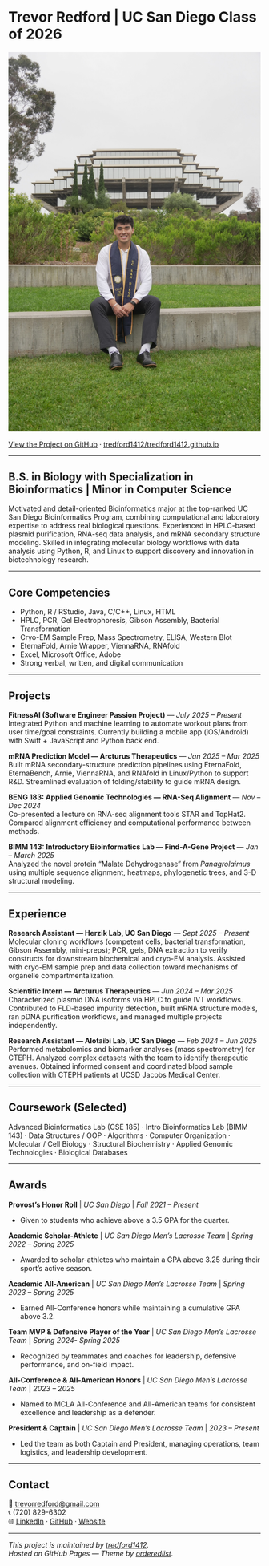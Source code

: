 # Trevor Redford | UC San Diego Class of 2026

![Trevor Redford](/assets/trevor-geisel.jpg)

[View the Project on GitHub](https://github.com/tredford1412/tredford1412.github.io) · [tredford1412/tredford1412.github.io](https://github.com/tredford1412/tredford1412.github.io)

---

## B.S. in Biology with Specialization in Bioinformatics | Minor in Computer Science

Motivated and detail-oriented Bioinformatics major at the top-ranked UC San Diego Bioinformatics Program, combining computational and laboratory expertise to address real biological questions. Experienced in HPLC-based plasmid purification, RNA-seq data analysis, and mRNA secondary structure modeling. Skilled in integrating molecular biology workflows with data analysis using Python, R, and Linux to support discovery and innovation in biotechnology research.

---

## Core Competencies
- Python, R / RStudio, Java, C/C++, Linux, HTML
- HPLC, PCR, Gel Electrophoresis, Gibson Assembly, Bacterial Transformation
- Cryo-EM Sample Prep, Mass Spectrometry, ELISA, Western Blot
- EternaFold, Arnie Wrapper, ViennaRNA, RNAfold
- Excel, Microsoft Office, Adobe
- Strong verbal, written, and digital communication

---

## Projects

**FitnessAI (Software Engineer Passion Project)** — *July 2025 – Present*  
Integrated Python and machine learning to automate workout plans from user time/goal constraints. Currently building a mobile app (iOS/Android) with Swift + JavaScript and Python back end.

**mRNA Prediction Model — Arcturus Therapeutics** — *Jan 2025 – Mar 2025*  
Built mRNA secondary-structure prediction pipelines using EternaFold, EternaBench, Arnie, ViennaRNA, and RNAfold in Linux/Python to support R&D. Streamlined evaluation of folding/stability to guide mRNA design.


**BENG 183: Applied Genomic Technologies — RNA-Seq Alignment** — *Nov – Dec 2024*  
Co-presented a lecture on RNA-seq alignment tools STAR and TopHat2. Compared alignment efficiency and computational performance between methods.

**BIMM 143: Introductory Bioinformatics Lab — Find-A-Gene Project** — *Jan – March 2025*  
Analyzed the novel protein “Malate Dehydrogenase” from *Panagrolaimus* using multiple sequence alignment, heatmaps, phylogenetic trees, and 3-D structural modeling.

---

## Experience

**Research Assistant — Herzik Lab, UC San Diego** — *Sept 2025 – Present*  
Molecular cloning workflows (competent cells, bacterial transformation, Gibson Assembly, mini-preps); PCR, gels, DNA extraction to verify constructs for downstream biochemical and cryo-EM analysis. Assisted with cryo-EM sample prep and data collection toward mechanisms of organelle compartmentalization.

**Scientific Intern — Arcturus Therapeutics** — *Jun 2024 – Mar 2025*  
Characterized plasmid DNA isoforms via HPLC to guide IVT workflows. Contributed to FLD-based impurity detection, built mRNA structure models, ran pDNA purification workflows, and managed multiple projects independently.

**Research Assistant — Alotaibi Lab, UC San Diego** — *Feb 2024 – Jun 2025*  
Performed metabolomics and biomarker analyses (mass spectrometry) for CTEPH. Analyzed complex datasets with the team to identify therapeutic avenues. Obtained informed consent and coordinated blood sample collection with CTEPH patients at UCSD Jacobs Medical Center.


---

## Coursework (Selected)
Advanced Bioinformatics Lab (CSE 185) · Intro Bioinformatics Lab (BIMM 143) · Data Structures / OOP · Algorithms · Computer Organization · Molecular / Cell Biology · Structural Biochemistry · Applied Genomic Technologies · Biological Databases

---

## Awards

**Provost’s Honor Roll** | *UC San Diego* | *Fall 2021 – Present*  
- Given to students who achieve above a 3.5 GPA for the quarter.

**Academic Scholar-Athlete** | *UC San Diego Men’s Lacrosse Team* | *Spring 2022 – Spring 2025*  
- Awarded to scholar-athletes who maintain a GPA above 3.25 during their sport’s active season.

**Academic All-American** | *UC San Diego Men’s Lacrosse Team* | *Spring 2023 – Spring 2025*  
- Earned All-Conference honors while maintaining a cumulative GPA above 3.2.

**Team MVP & Defensive Player of the Year** | *UC San Diego Men’s Lacrosse Team* | *Spring 2024- Spring 2025*  
- Recognized by teammates and coaches for leadership, defensive performance, and on-field impact.

**All-Conference & All-American Honors** | *UC San Diego Men’s Lacrosse Team* | *2023 – 2025*  
- Named to MCLA All-Conference and All-American teams for consistent excellence and leadership as a defender.

**President & Captain** | *UC San Diego Men’s Lacrosse Team* | *2023 – Present*  
- Led the team as both Captain and President, managing operations, team logistics, and leadership development.


---

## Contact
📧 [trevorredford@gmail.com](mailto:trevorredford@gmail.com)  
📞 (720) 829-6302  
🌐 [LinkedIn](https://www.linkedin.com/in/trevor-redford-416925231) · [GitHub](https://github.com/tredford1412) · [Website](https://tredford1412.github.io)

---

_This project is maintained by [tredford1412](https://github.com/tredford1412)._  
_Hosted on GitHub Pages — Theme by [orderedlist](https://github.com/orderedlist)._

